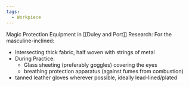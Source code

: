 ```yaml
---
tags:
  - Workpiece
---
```

Magic Protection Equipment in [[Duley and Port]] Research: 
For the masculine-inclined:
- Intersecting thick fabric, half woven with strings of metal
- During Practice:
	- Glass sheeting (preferably goggles) covering the eyes
	- breathing protection apparatus (against fumes from combustion)
- tanned leather gloves wherever possible, ideally lead-lined/plated
